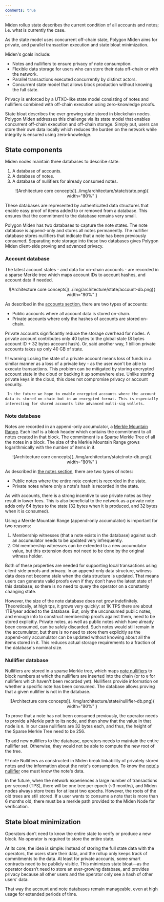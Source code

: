 ```yaml
---
comments: true
---
```


Miden rollup state describes the current condition of all accounts and notes; i.e. what is currently the case. 

As the state model uses concurrent off-chain state, Polygon Miden aims for private, and parallel transaction execution and state bloat minimization. 

Miden's goals include:

* Notes and nullifiers to ensure privacy of note consumption.
* Flexible data storage for users who can store their data off-chain or with the network.
* Parallel transactions executed concurrently by distinct actors.
* Concurrent state model that allows block production without knowing the full state.

Privacy is enforced by a UTXO-like state model consisting of notes and nullifiers combined with off-chain execution using zero-knowledge proofs. 

State bloat describes the ever growing state stored in blockchain nodes. Polygon Miden addresses this challenge via its state model that enables concurrent off-chain execution and off-chain storage. Simply put, users can store their own data locally which reduces the burden on the network while integrity is ensured using zero-knowledge.

## State components

Miden nodes maintain three databases to describe state:

1. A database of accounts.
2. A database of notes.
3. A database of nullifiers for already consumed notes.

<center>
![Architecture core concepts](../img/architecture/state/state.png){ width="80%" }
</center>

These databases are represented by authenticated data structures that enable easy proof of items added to or removed from a database. This ensures that the commitment to the database remains very small.

Polygon Miden has two databases to capture the note states. The note database is append-only and stores all notes permanently. The nullifier database stores nullifiers that indicate that a note has been previously consumed. Separating note storage into these two databases gives Polygon Miden client-side proving and advanced privacy.

### Account database

The latest account states - and data for on-chain accounts - are recorded in a sparse Merkle tree which maps account IDs to account hashes, and account data if needed.

<center>
![Architecture core concepts](../img/architecture/state/account-db.png){ width="80%" }
</center>

As described in the [accounts section](accounts.md##account-storage-modes), there are two types of accounts:

* Public accounts where all account data is stored on-chain.
* Private accounts where only the hashes of accounts are stored on-chain.

Private accounts significantly reduce the storage overhead for nodes. A private account contributes only $40$ bytes to the global state ($8$ bytes account ID + $32$ bytes account hash). Or, said another way, 1 billion private accounts takes up only $40$ GB of state.

!!! warning
     Losing the state of a private account means loss of funds in a similar manner as a loss of a private key - as the user won't be able to execute transactions. This problem can be mitigated by storing encrypted account state in the cloud or backing it up somewhere else. Unlike storing private keys in the cloud, this does not compromise privacy or account security.

     In the future we hope to enable encrypted accounts where the account data is stored on-chain but in an encrypted format. This is especially interesting for shared accounts like advanced multi-sig wallets.

### Note database

Notes are recorded in an append-only accumulator, a [Merkle Mountain Range](https://github.com/opentimestamps/opentimestamps-server/blob/master/doc/merkle-mountain-range.md). Each leaf is a block header which contains the commitment to all notes created in that block. The commitment is a Sparse Merkle Tree of all the notes in a block. The size of the Merkle Mountain Range grows logarithmically with the number of items in it.

<center>
![Architecture core concepts](../img/architecture/state/note-db.png){ width="80%" }
</center>

As described in [the notes section](notes.md#note-storage-modes), there are two types of notes:

* Public notes where the entire note content is recorded in the state.
* Private notes where only a note's hash is recorded in the state.

As with accounts, there is a strong incentive to use private notes as they result in lower fees. This is also beneficial to the network as a private note adds only $64$ bytes to the state ($32$ bytes when it is produced, and $32$ bytes when it is consumed).

Using a Merkle Mountain Range (append-only accumulator) is important for two reasons:

1. Membership witnesses (that a note exists in the database) against such an accumulator needs to be updated very infrequently.
2. Old membership witnesses can be extended to a new accumulator value, but this extension does not need to be done by the original witness holder.

Both of these properties are needed for supporting local transactions using client-side proofs and privacy. In an append-only data structure, witness data does not become stale when the data structure is updated. That means users can generate valid proofs even if they don’t have the latest state of this database; so there is no need to query the operator on a constantly changing state.

However, the size of the note database does not grow indefinitely. Theoretically, at high tps, it grows very quickly: at $1$K TPS there are about $1$TB/year added to the database. But, only the unconsumed public notes, and enough info to construct membership proofs against them, need to be stored explicitly. Private notes, as well as public notes which have already been consumed, can be safely discarded. Such notes would still remain in the accumulator, but there is no need to store them explicitly as the append-only accumulator can be updated without knowing about all the items stored in it. This reduces actual storage requirements to a fraction of the database's nominal size.

### Nullifier database

Nullifiers are stored in a sparse Merkle tree, which maps [note nullifiers](notes.md#note-nullifier-to-ensure-private-consumption) to block numbers at which the nullifiers are inserted into the chain (or to `0` for nullifiers which haven't been recorded yet). Nullifiers provide information on whether a specific note has been consumed. The database allows proving that a given nullifier is not in the database.

<center>
![Architecture core concepts](../img/architecture/state/nullifier-db.png){ width="80%" }
</center>

To prove that a note has not been consumed previously, the operator needs to provide a Merkle path to its node, and then show that the value in that node is `0`. In our case nullifiers are $32$ bytes each, and thus, the height of the Sparse Merkle Tree need to be $256$.

To add new nullifiers to the database, operators needs to maintain the entire nullifier set. Otherwise, they would not be able to compute the new root of the tree.

!!! note
    Nullifiers as constructed in Miden break linkability of privately stored notes and the information about the note's consumption. To know the [note's nullifier](notes.md#note-nullifier-to-ensure-private-consumption) one must know the note's data.

In the future, when the network experiences a large number of transactions per second (TPS), there will be one tree per epoch (~3 months), and Miden nodes always store trees for at least two epochs. However, the roots of the old trees are still stored. If a user wants to consume a note that is more than $6$ months old, there must be a merkle path provided to the Miden Node for verification.

## State bloat minimization

Operators don’t need to know the entire state to verify or produce a new block. No operator is required to store the entire state.

At its core, the idea is simple: Instead of storing the full state data with the operators, the users store their data, and the rollup only keeps track of commitments to the data. At least for private accounts, some smart contracts need to be publicly visible. This minimizes state bloat—as the operator doesn’t need to store an ever-growing database, and provides privacy because all other users and the operator only see a hash of other users’ data.

That way the account and note databases remain manageable, even at high usage for extended periods of time.
